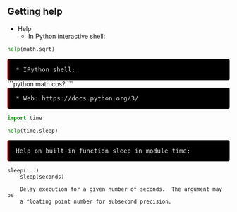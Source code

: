 ## Getting help

* Help
    * In Python interactive shell:
```python
help(math.sqrt)
```
<div style="display:block; white-space: pre-wrap; padding:16px; background-color: #000; color: #e2e2e2; font-family: Hack, Consolas, Menlo, Mono, monospace; border-left: .25em solid #bc0000; border-radius: 4px;">* IPython shell:</div>
```python
math.cos?
```
<div style="display:block; white-space: pre-wrap; padding:16px; background-color: #000; color: #e2e2e2; font-family: Hack, Consolas, Menlo, Mono, monospace; border-left: .25em solid #bc0000; border-radius: 4px;">* Web: https://docs.python.org/3/  </div>


```python
import time

help(time.sleep)
```

<div style="display:block; white-space: pre-wrap; padding:16px; background-color: #000; color: #e2e2e2; font-family: Hack, Consolas, Menlo, Mono, monospace; border-left: .25em solid #bc0000; border-radius: 4px;">Help on built-in function sleep in module time:</div>
    
    sleep(...)
        sleep(seconds)
        
        Delay execution for a given number of seconds.  The argument may be
        a floating point number for subsecond precision.